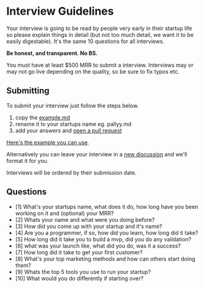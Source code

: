 # Interview Guidelines

Your interview is going to be read by people very early in their startup life so please explain things in detail (but not too much detail, we want it to be easily digestable). It's the same 10 questions for all interviews.

**Be honest, and transparent. No BS.**

You must have at least $500 MRR to submit a interview. Interviews may or may not go live depending on the quality, so be sure to fix typos etc.

## Submitting

To submit your interview just follow the steps below. 

1. copy the [example.md](https://github.com/timb-103/saas-starter-stack/blob/main/interviews/1.example.md)
2. rename it to your startups name eg. pallyy.md
3. add your answers and [open a pull request](https://github.com/timb-103/saas-starter-stack/pulls)

[Here's the example you can use](/interviews/example).

Alternatively you can leave your interview in a [new discussion](https://github.com/timb-103/saas-starter-stack/discussions/new?category=show-and-tell) and we'll format it for you.

Interviews will be ordered by their submission date.

## Questions

- [1] What's your startups name, what does it do, how long have you been working on it and (optional) your MRR?
- [2] Whats your name and what were you doing before?
- [3] How did you come up with your startup and it's name?
- [4] Are you a programmer, if so, how did you learn, how long did it take?
- [5] How long did it take you to build a mvp, did you do any validation?
- [6] what was your launch like, what did you do, was it a success?
- [7] How long did it take to get your first customer?
- [8] What's your top marketing methods and how can others start doing them?
- [9] Whats the top 5 tools you use to run your startup?
- [10] What would you do differently if starting over?

